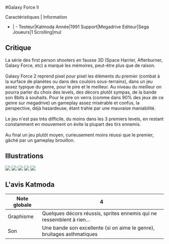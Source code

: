 #Galaxy Force II

Caractéristiques | Information
- | -
Testeur|Katmoda
Année|1991
Support|Megadrive
Editeur|Sega
Joueurs|1
Scrolling|mul

## Critique
La série des first person shooters en fausse 3D (Space Harrier, Afterburner, Galaxy Force, etc) a marqué les mémoires, peut-être plus que de raison.<br/><br/>Galaxy Force 2 reprend pixel pour pixel les éléments du premier (combat à la surface de planètes ou dans des couloirs sous-terrains), dans un jeu assez typique du genre, pour le pire et le meilleur. Au niveau du meilleur on pourra parler du choix des levels, des décors plutôt sympas, de la bande son 8bits à souhaits. Pour le pire on verra (comme dans 90% des jeux de ce genre sur megadrive) un gameplay assez misérable et confus, la perspective, déjà hasardeuse, étant trahie par une mauvaise maniabilité.<br/><br/>Le jeu n'est pas très difficile, du moins dans les 3 premiers levels, en restant constamment en mouvement on évite la plupart des tirs ennemis.<br/><br/>Au final un jeu plutôt moyen, curieusement moins réussi que le premier, gâché par un gameplay brouillon.

## Illustrations
![](http://www.shmup.com/images/thumbs/GalaxyForce2.gif)
![](http://www.shmup.com/images/thumbs/GalaxyForce2-2.gif)
![](http://www.shmup.com/images/thumbs/)
![](http://www.shmup.com/images/thumbs/)
![](http://www.shmup.com/images/thumbs/)

## L'avis Katmoda
Note globale|4
-|-
Graphisme|Quelques décors réussis, sprites ennemis qui ne ressemblent à rien...
Son|Une bande son excellente (si on aime le genre), bruitages asthmatiques
